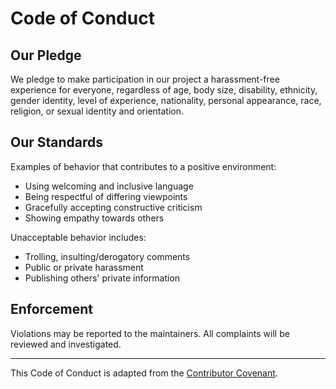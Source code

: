 # Code of Conduct

## Our Pledge

We pledge to make participation in our project a harassment-free experience for everyone, regardless of age, body size, disability, ethnicity, gender identity, level of experience, nationality, personal appearance, race, religion, or sexual identity and orientation.

## Our Standards

Examples of behavior that contributes to a positive environment:
- Using welcoming and inclusive language
- Being respectful of differing viewpoints
- Gracefully accepting constructive criticism
- Showing empathy towards others

Unacceptable behavior includes:
- Trolling, insulting/derogatory comments
- Public or private harassment
- Publishing others' private information

## Enforcement

Violations may be reported to the maintainers. All complaints will be reviewed and investigated.

---

This Code of Conduct is adapted from the [Contributor Covenant](https://www.contributor-covenant.org/).
